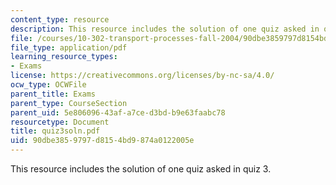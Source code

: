 ```yaml
---
content_type: resource
description: This resource includes the solution of one quiz asked in quiz 3.
file: /courses/10-302-transport-processes-fall-2004/90dbe3859797d8154bd9874a0122005e_quiz3soln.pdf
file_type: application/pdf
learning_resource_types:
- Exams
license: https://creativecommons.org/licenses/by-nc-sa/4.0/
ocw_type: OCWFile
parent_title: Exams
parent_type: CourseSection
parent_uid: 5e806096-43af-a7ce-d3bd-b9e63faabc78
resourcetype: Document
title: quiz3soln.pdf
uid: 90dbe385-9797-d815-4bd9-874a0122005e
---
```

This resource includes the solution of one quiz asked in quiz 3.